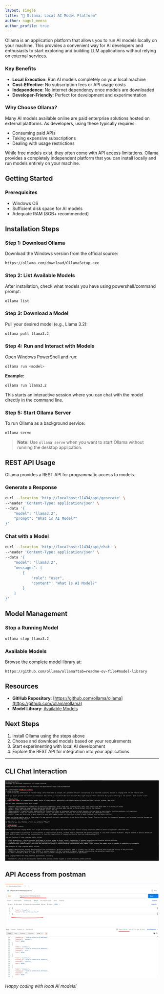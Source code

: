 ```yaml
---
layout: single
title: "🦙 Ollama: Local AI Model Platform"
author: nagul_meera
author_profile: true
---
```

Ollama is an application platform that allows you to run AI models locally on your machine. This provides a convenient way for AI developers and enthusiasts to start exploring and building LLM applications without relying on external services.

### Key Benefits

- **Local Execution**: Run AI models completely on your local machine
- **Cost-Effective**: No subscription fees or API usage costs
- **Independence**: No internet dependency once models are downloaded
- **Developer-Friendly**: Perfect for development and experimentation

### Why Choose Ollama?

Many AI models available online are paid enterprise solutions hosted on external platforms. As developers, using these typically requires:
- Consuming paid APIs
- Taking expensive subscriptions
- Dealing with usage restrictions

While free models exist, they often come with API access limitations. Ollama provides a completely independent platform that you can install locally and run models entirely on your machine.

## Getting Started

### Prerequisites
- Windows OS
- Sufficient disk space for AI models
- Adequate RAM (8GB+ recommended)

## Installation Steps

### Step 1: Download Ollama
Download the Windows version from the official source:
```
https://ollama.com/download/OllamaSetup.exe
```

### Step 2: List Available Models
After installation, check what models you have using powershell/command prompt:
```bash
ollama list
```

### Step 3: Download a Model
Pull your desired model (e.g., Llama 3.2):
```bash
ollama pull llama3.2
```

### Step 4: Run and Interact with Models
Open Windows PowerShell and run:
```bash
ollama run <model>
```

**Example:**
```bash
ollama run llama3.2
```

This starts an interactive session where you can chat with the model directly in the command line.

### Step 5: Start Ollama Server
To run Ollama as a background service:
```bash
ollama serve
```

> **Note:** Use `ollama serve` when you want to start Ollama without running the desktop application.

## REST API Usage

Ollama provides a REST API for programmatic access to models.

### Generate a Response
```bash
curl --location 'http://localhost:11434/api/generate' \
--header 'Content-Type: application/json' \
--data '{
    "model": "llama3.2",
    "prompt": "What is AI Model?"
}'
```

### Chat with a Model
```bash
curl --location 'http://localhost:11434/api/chat' \
--header 'Content-Type: application/json' \
--data '{
    "model": "llama3.2",
    "messages": [
        {
            "role": "user",
            "content": "What is AI Model?"
        }
    ]
}'
```

## Model Management

### Stop a Running Model
```bash
ollama stop llama3.2
```

### Available Models
Browse the complete model library at:
```
https://github.com/ollama/ollama?tab=readme-ov-file#model-library
```

## Resources

- **GitHub Repository**: [https://github.com/ollama/ollama](https://github.com/ollama/ollama)
- **Model Library**: [Available Models](https://github.com/ollama/ollama?tab=readme-ov-file#model-library)

## Next Steps

1. Install Ollama using the steps above
2. Choose and download models based on your requirements
3. Start experimenting with local AI development
4. Explore the REST API for integration into your applications

---
## CLI Chat Interaction

![1.png](/docs/assets/images/2025/june/ollama_local_ai_model_platform/1.png)

## API Access from postman

![2.png](/docs/assets/images/2025/june/ollama_local_ai_model_platform/2.png)

*Happy coding with local AI models!*